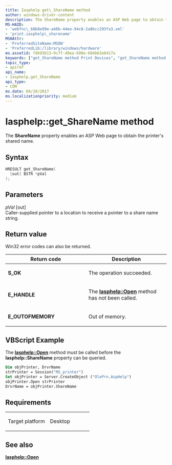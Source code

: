 ```yaml
---
title: Iasphelp get\_ShareName method
author: windows-driver-content
description: The ShareName property enables an ASP Web page to obtain the printer's shared name.
MS-HAID:
- 'webfnc\_68b8e99e-a40b-44ee-94c8-2a8bcc293fa3.xml'
- 'print.iasphelp\_sharename'
MSHAttr:
- 'PreferredSiteName:MSDN'
- 'PreferredLib:/library/windows/hardware'
ms.assetid: fdb93613-9c7f-49ea-b90e-684b63e6417a
keywords: ["get_ShareName method Print Devices", "get_ShareName method Print Devices , Iasphelp interface", "Iasphelp interface Print Devices , get_ShareName method"]
topic_type:
- apiref
api_name:
- Iasphelp.get_ShareName
api_type:
- COM
ms.date: 04/20/2017
ms.localizationpriority: medium
---
```


# Iasphelp::get\_ShareName method

The **ShareName** property enables an ASP Web page to obtain the printer's shared name.

Syntax
------

```cpp
HRESULT get_ShareName(
  [out] BSTR *pVal
);
```

Parameters
----------

*pVal* \[out\]  
Caller-supplied pointer to a location to receive a pointer to a share name string.

Return value
------------

Win32 error codes can also be returned.

<table>
<colgroup>
<col width="50%" />
<col width="50%" />
</colgroup>
<thead>
<tr class="header">
<th>Return code</th>
<th>Description</th>
</tr>
</thead>
<tbody>
<tr class="odd">
<td><strong>S_OK</strong></td>
<td><p>The operation succeeded.</p></td>
</tr>
<tr class="even">
<td><strong>E_HANDLE</strong></td>
<td><p>The <a href="iasphelp-open.md" data-raw-source="[&lt;strong&gt;Iasphelp::Open&lt;/strong&gt;](iasphelp-open.md)"><strong>Iasphelp::Open</strong></a> method has not been called.</p></td>
</tr>
<tr class="odd">
<td><strong>E_OUTOFMEMORY</strong></td>
<td><p>Out of memory.</p></td>
</tr>
</tbody>
</table>

## VBScript Example

The [**Iasphelp::Open**](iasphelp-open.md) method must be called before the **Iasphelp::ShareName** property can be queried.

```vb
Dim objPrinter, DrvrName
strPrinter = Session("MS_printer")
Set objPrinter = Server.CreateObject ("OlePrn.AspHelp")
objPrinter.Open strPrinter
DrvrName = objPrinter.ShareName
```

Requirements
------------

<table>
<colgroup>
<col width="50%" />
<col width="50%" />
</colgroup>
<tbody>
<tr class="odd">
<td><p>Target platform</p></td>
<td>Desktop</td>
</tr>
</tbody>
</table>

## See also

[**Iasphelp::Open**](iasphelp-open.md)
